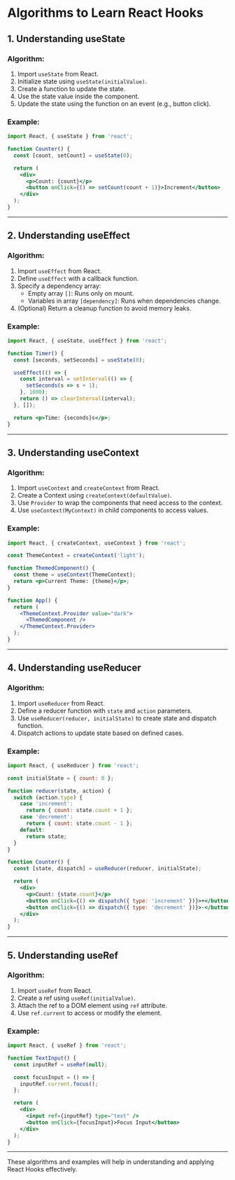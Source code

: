 # Algorithms to Learn React Hooks

## **1. Understanding useState**

### **Algorithm:**
1. Import `useState` from React.
2. Initialize state using `useState(initialValue)`.
3. Create a function to update the state.
4. Use the state value inside the component.
5. Update the state using the function on an event (e.g., button click).

### **Example:**
```jsx
import React, { useState } from 'react';

function Counter() {
  const [count, setCount] = useState(0);

  return (
    <div>
      <p>Count: {count}</p>
      <button onClick={() => setCount(count + 1)}>Increment</button>
    </div>
  );
}
```

---

## **2. Understanding useEffect**

### **Algorithm:**
1. Import `useEffect` from React.
2. Define `useEffect` with a callback function.
3. Specify a dependency array:
   - Empty array `[]`: Runs only on mount.
   - Variables in array `[dependency]`: Runs when dependencies change.
4. (Optional) Return a cleanup function to avoid memory leaks.

### **Example:**
```jsx
import React, { useState, useEffect } from 'react';

function Timer() {
  const [seconds, setSeconds] = useState(0);

  useEffect(() => {
    const interval = setInterval(() => {
      setSeconds(s => s + 1);
    }, 1000);
    return () => clearInterval(interval);
  }, []);

  return <p>Time: {seconds}s</p>;
}
```

---

## **3. Understanding useContext**

### **Algorithm:**
1. Import `useContext` and `createContext` from React.
2. Create a Context using `createContext(defaultValue)`.
3. Use `Provider` to wrap the components that need access to the context.
4. Use `useContext(MyContext)` in child components to access values.

### **Example:**
```jsx
import React, { createContext, useContext } from 'react';

const ThemeContext = createContext('light');

function ThemedComponent() {
  const theme = useContext(ThemeContext);
  return <p>Current Theme: {theme}</p>;
}

function App() {
  return (
    <ThemeContext.Provider value="dark">
      <ThemedComponent />
    </ThemeContext.Provider>
  );
}
```

---

## **4. Understanding useReducer**

### **Algorithm:**
1. Import `useReducer` from React.
2. Define a reducer function with `state` and `action` parameters.
3. Use `useReducer(reducer, initialState)` to create state and dispatch function.
4. Dispatch actions to update state based on defined cases.

### **Example:**
```jsx
import React, { useReducer } from 'react';

const initialState = { count: 0 };

function reducer(state, action) {
  switch (action.type) {
    case 'increment':
      return { count: state.count + 1 };
    case 'decrement':
      return { count: state.count - 1 };
    default:
      return state;
  }
}

function Counter() {
  const [state, dispatch] = useReducer(reducer, initialState);

  return (
    <div>
      <p>Count: {state.count}</p>
      <button onClick={() => dispatch({ type: 'increment' })}>+</button>
      <button onClick={() => dispatch({ type: 'decrement' })}>-</button>
    </div>
  );
}
```

---

## **5. Understanding useRef**

### **Algorithm:**
1. Import `useRef` from React.
2. Create a ref using `useRef(initialValue)`.
3. Attach the ref to a DOM element using `ref` attribute.
4. Use `ref.current` to access or modify the element.

### **Example:**
```jsx
import React, { useRef } from 'react';

function TextInput() {
  const inputRef = useRef(null);

  const focusInput = () => {
    inputRef.current.focus();
  };

  return (
    <div>
      <input ref={inputRef} type="text" />
      <button onClick={focusInput}>Focus Input</button>
    </div>
  );
}
```

---

These algorithms and examples will help in understanding and applying React Hooks effectively.

